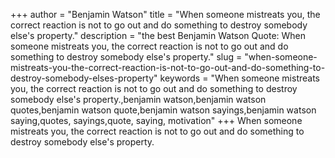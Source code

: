 +++
author = "Benjamin Watson"
title = "When someone mistreats you, the correct reaction is not to go out and do something to destroy somebody else's property."
description = "the best Benjamin Watson Quote: When someone mistreats you, the correct reaction is not to go out and do something to destroy somebody else's property."
slug = "when-someone-mistreats-you-the-correct-reaction-is-not-to-go-out-and-do-something-to-destroy-somebody-elses-property"
keywords = "When someone mistreats you, the correct reaction is not to go out and do something to destroy somebody else's property.,benjamin watson,benjamin watson quotes,benjamin watson quote,benjamin watson sayings,benjamin watson saying,quotes, sayings,quote, saying, motivation"
+++
When someone mistreats you, the correct reaction is not to go out and do something to destroy somebody else's property.
